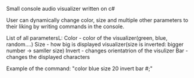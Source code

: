 Small console audio visualizer written on c#

User can dynamically change color, size and multiple other parameters to their liking by writing commands in the console.

List of all parametersL:
Color - color of the visualizer(green, blue, random....)
Size - how big is displayed visualizer(size is inverted: bigger number -> samller size)
Invert - changes orientatrion of the visulizer
Bar - changes the displayed characters

Example of the command: "color blue size 20 invert bar #;"
